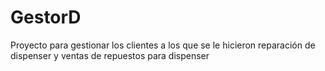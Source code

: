 # GestorD
Proyecto para gestionar los clientes a los que se le hicieron reparación de dispenser y ventas de repuestos para dispenser
